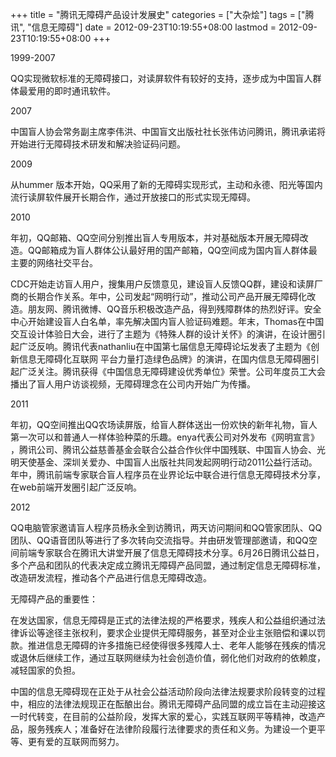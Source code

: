 +++
title = "腾讯无障碍产品设计发展史"
categories = ["大杂烩"]
tags = ["腾讯", "信息无障碍"]
date = 2012-09-23T10:19:55+08:00
lastmod = 2012-09-23T10:19:55+08:00
+++



1999-2007

QQ实现微软标准的无障碍接口，对读屏软件有较好的支持，逐步成为中国盲人群体最爱用的即时通讯软件。

2007

中国盲人协会常务副主席李伟洪、中国盲文出版社社长张伟访问腾讯，腾讯承诺将开始进行无障碍技术研发和解决验证码问题。

2009

从hummer 版本开始，QQ采用了新的无障碍实现形式，主动和永德、阳光等国内流行读屏软件展开长期合作，通过开放接口的形式实现无障碍。

2010

年初，QQ邮箱、QQ空间分别推出盲人专用版本，并对基础版本开展无障碍改造。QQ邮箱成为盲人群体公认最好用的国产邮箱，QQ空间成为国内盲人群体最主要的网络社交平台。

CDC开始走访盲人用户，搜集用户反馈意见，建设盲人反馈QQ群，建设和读屏厂商的长期合作关系。年中，公司发起“网明行动”，推动公司产品开展无障碍化改造。朋友网、腾讯微博、QQ音乐积极改造产品，得到残障群体的热烈好评。安全中心开始建设盲人白名单，率先解决国内盲人验证码难题。年末，Thomas在中国交互设计体验日大会，进行了主题为《特殊人群的设计关怀》的演讲，在设计圈引起广泛反响。腾讯代表nathanliu在中国第七届信息无障碍论坛发表了主题为《创新信息无障碍化互联网 平台力量打造绿色品牌》的演讲，在国内信息无障碍圈引起广泛关注。腾讯获得《中国信息无障碍建设优秀单位》荣誉。公司年度员工大会播出了盲人用户访谈视频，无障碍理念在公司内开始广为传播。

2011

年初，QQ空间推出QQ农场读屏版，给盲人群体送出一份欢快的新年礼物，盲人第一次可以和普通人一样体验种菜的乐趣。enya代表公司对外发布《网明宣言》 ，腾讯公司、腾讯公益慈善基金会联合公益合作伙伴中国残联、中国盲人协会、光明天使基金、深圳关爱办、中国盲人出版社共同发起网明行动2011公益行活动。年中，腾讯前端专家联合盲人程序员在业界论坛中联合进行信息无障碍技术分享，在web前端开发圈引起广泛反响。

2012

QQ电脑管家邀请盲人程序员杨永全到访腾讯，两天访问期间和QQ管家团队、QQ团队、QQ语音团队等进行了多次转向交流指导。并由研发管理部邀请，和QQ空间前端专家联合在腾讯大讲堂开展了信息无障碍技术分享。6月26日腾讯公益日，多个产品和团队的代表决定成立腾讯无障碍产品同盟，通过制定信息无障碍标准，改造研发流程，推动各个产品进行信息无障碍改造。

无障碍产品的重要性：

在发达国家，信息无障碍是正式的法律法规的严格要求，残疾人和公益组织通过法律诉讼等途径主张权利，要求企业提供无障碍服务，甚至对企业主张赔偿和课以罚款。推进信息无障碍的许多措施已经使得很多残障人士、老年人能够在残疾的情况或退休后继续工作，通过互联网继续为社会创造价值，弱化他们对政府的依赖度，减轻国家的负担。

中国的信息无障碍现在正处于从社会公益活动阶段向法律法规要求阶段转变的过程中，相应的法律法规现正在酝酿出台。腾讯无障碍产品同盟的成立旨在主动迎接这一时代转变，在目前的公益阶段，发挥大家的爱心，实践互联网平等精神，改造产品，服务残疾人；准备好在法律阶段履行法律要求的责任和义务。为建设一个更平等、更有爱的互联网而努力。
